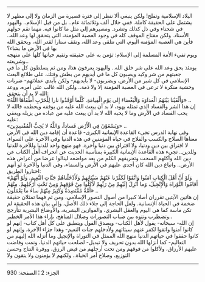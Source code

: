 ------------------------------------------------------------------------

البلاد الإسلامية وتفلح! ولكن ينبغي ألا ننظر إلى فترة قصيرة من الزمان ولا
إلى مظهر لا يشتمل على الحقيقة كاملة. ففي خلال ألف وثلاثماثة عام.. بل من
قبل الإسلام.. واليهود في شحناء وفي ذل كذلك وتشرد. ومصيرهم إلى مثل ما
كانوا فيه. مهما تقم حولهم الأسناد. ولكن مفتاح الموقف كله في وجود العصبة
المؤمنة، التي يتحقق لها وعد الله.. فأين هي العصبة المؤمنة اليوم، التي
تتلقى وعد الله، وتقف ستارا لقدر الله، ويحقق الله بها في الأرض ما يشاء؟  
ويوم تفيء الأمة المسلمة إلى الإسلام: تؤمن به على حقيقته وتقيم حياتها
كلها على منهجه وشريعته..  
يومئذ بحق وعد الله على شر خلق الله.. واليهود يعرفون هذا، ومن ثم يسلطون
كل ما في جعبتهم من شر وكيد ويصبون كل ما في أيديهم من بطش وفتك، على طلائع
البعث الإسلامي في كل شبر من الأرض، ويضربون- لا بأيديهم- ولكن بأيدي
عملائهم- ضربات وحشية منكرة لا ترعى في العصبة المؤمنة إلا ولا ذمة.. ولكن
الله غالب على أمره. ووعد الله لا بد أن يتحقق:  
«وَأَلْقَيْنا بَيْنَهُمُ الْعَداوَةَ وَالْبَغْضاءَ إِلى يَوْمِ الْقِيامَةِ. كُلَّما أَوْقَدُوا نارا لِلْحَرْبِ
أَطْفَأَهَا اللَّهُ» ..  
إن هذا الشر والفساد الذي تمثله يهود، لا بد أن يبعث الله عليه من يوقفه
ويحطمه فالله لا يحب الفساد في الأرض وما لا يحبه الله لا بد أن يبعث عليه
من عباده من يزيله ويعفي عليه:  
«وَيَسْعَوْنَ فِي الْأَرْضِ فَساداً، وَاللَّهُ لا يُحِبُّ الْمُفْسِدِينَ» ..  
وفي نهاية الدرس تجيء القاعدة الإيمانية الكبرى- قاعدة أن إقامة دين الله
في الأرض معناها الصلاح والكسب والفلاح في حياة المؤمنين في هذه الدنيا وفي
الآخرة على السواء. لا افتراق بين دين ودنيا، ولا افتراق بين دنيا وآخرة.
فهو منهج واحد للدنيا وللآخرة للدنيا وللدين.. تجيء هذه القاعدة الإيمانية
الكبيرة بمناسبة الحديث عن انحراف أهل الكتاب عن دين الله وأكلهم السحت
وتحريفهم الكلم من بعد مواضعه لينالوا عرضا من أعراض هذه الأرض.. واتباع
دين الله كان أجدى عليهم في الأرض والسماء، وفي الدنيا والآخرة لو أنهم
اختاروا الطريق:  
«وَلَوْ أَنَّ أَهْلَ الْكِتابِ آمَنُوا وَاتَّقَوْا لَكَفَّرْنا عَنْهُمْ سَيِّئاتِهِمْ وَلَأَدْخَلْناهُمْ جَنَّاتِ
النَّعِيمِ. وَلَوْ أَنَّهُمْ أَقامُوا التَّوْراةَ وَالْإِنْجِيلَ، وَما أُنْزِلَ إِلَيْهِمْ مِنْ رَبِّهِمْ لَأَكَلُوا
مِنْ فَوْقِهِمْ وَمِنْ تَحْتِ أَرْجُلِهِمْ. مِنْهُمْ أُمَّةٌ مُقْتَصِدَةٌ وَكَثِيرٌ مِنْهُمْ ساءَ ما يَعْمَلُونَ» ..  
إن هاتين الآيتين تقرران أصلا كبيرا من أصول التصور الإسلامي، ومن ثم فهما
تمثلان حقيقة ضخمة في الحياة الإنسانية. ولعل الحاجة إلى جلاء ذلك الأصل،
وإلى بيان هذه الحقيقة لم تكن ماسة كما هي اليوم والعقل البشري، والموازين
البشرية، والأوضاع البشرية تتأرجح وتضطرب وتتوه بين ضباب التصورات وضلال
المناهج، بإزاء هذا الأمر الخطير..  
إن الله- سبحانه- يقول لأهل الكتاب- ويصدق القول وينطبق على كل أهل كتاب-
إنهم لو كانوا آمنوا واتقوا لكفر عنهم سيئاتهم ولأدخلهم جنات النعيم- وهذا
جزاء الآخرة. وإنهم لو كانوا حققوا في حياتهم الدنيا منهج الله الممثل في
التوراة والإنجيل وما أنزله الله إليهم من التعاليم- كما أنزلها الله بدون
تحريف ولا تبديل- لصلحت حياتهم الدنيا، ونمت وفاضت عليهم الأرزاق، ولأكلوا
من فوقهم ومن تحت أرجلهم من فيض الرزق، ووفرة النتاج وحسن التوزيع، وصلاح
أمر الحياة.. ولكنهم لا يؤمنون ولا يتقون ولا

------------------------------------------------------------------------

الجزء: 2 ¦ الصفحة: 930
